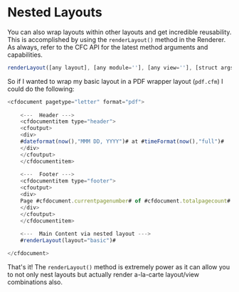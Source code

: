 # Nested Layouts

You can also wrap layouts within other layouts and get incredible reusability. This is accomplished by using the `renderLayout()` method in the Renderer. As always, refer to the CFC API for the latest method arguments and capabilities.

```js
renderLayout([any layout], [any module=''], [any view=''], [struct args={}], [any viewModule=''], [boolean prePostExempt='false'])
```

So if I wanted to wrap my basic layout in a PDF wrapper layout (`pdf.cfm`) I could do the following:

```js
<cfdocument pagetype="letter" format="pdf">
	
	<---  Header --->
	<cfdocumentitem type="header">
	<cfoutput>
	<div>
	#dateformat(now(),"MMM DD, YYYY")# at #timeFormat(now(),"full")#
	</div>
	</cfoutput>
	</cfdocumentitem>
	
	<---  Footer --->
	<cfdocumentitem type="footer">
	<cfoutput>
	<div>
	Page #cfdocument.currentpagenumber# of #cfdocument.totalpagecount#
	</div>
	</cfoutput>
	</cfdocumentitem>
	
	<---  Main Content via nested layout --->
	#renderLayout(layout="basic")#

</cfdocument>
```

That's it! The `renderLayout()` method is extremely power as it can allow you to not only nest layouts but actually render a-la-carte layout/view combinations also.

